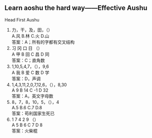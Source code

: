 Learn aoshu the hard way——Effective Aushu
------------------------
Head First Aushu  
1. 力，干，及，田，（）  
A.风 B.林 C.火 D.山  
答案：A；所有的字都有交叉结构
2. 习 冈 口 日 （）  
A 甲 B 回 C 昌 D 同  
答案：C；直角数
3. 1,10,5,4,7，（），9,6  
A 我 B 爱 C 数 D 学   
答案：D，声调
4. 1,4,3,11,2,0,7,12,6，（），8,30  
A 9 B 14 C -1 D 32  
答案：A，英文字母数
5. 8，7，8，10，5，（），4  
A.5 B.6 C.7 D.8  
答案：苟利国家生死已
6. 1 7 4 2 9 （）  
A 5 B 6 C 7 D 8  
答案：火柴棍
